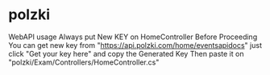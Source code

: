 # polzki
WebAPI usage
Always put New KEY on HomeController Before Proceeding
You can get new key from "https://api.polzki.com/home/eventsapidocs"     just click "Get your key here" and copy the Generated Key
Then paste it on  "polzki/Exam/Controllers/HomeController.cs"

